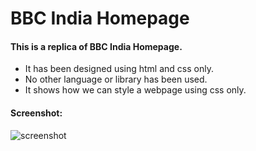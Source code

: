 # BBC India Homepage

#### This is a replica of BBC India Homepage.
- It has been designed using html and css only.
- No other language or library has been used.
- It shows how we can style a webpage using css only.

#### Screenshot: 
![screenshot](https://user-images.githubusercontent.com/64154442/89174706-ed8c4580-d5a3-11ea-8854-e1b7bfd9a4a5.png)
